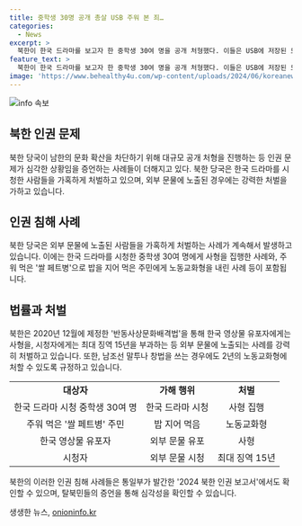 ```yaml
---
title: 중학생 30명 공개 총살 USB 주워 본 죄…
categories:
  - News
excerpt: >
  북한이 한국 드라마를 보고자 한 중학생 30여 명을 공개 처형했다. 이들은 USB에 저장된 드라마를 본 죄로 사형을 선고받았으며, 이는 남한 문화 확산을 막기 위한 조치로 이뤄진 것이다. 또한, 외부 문물 노출에 대한 강력한 처벌이 이뤄지고 있으며, 이로써 북한의 인권 문제가 더욱 심각해졌음을 알 수 있다. 이에 대한 자세한 내용은 통일부가 발간한 2024 북한 인권 보고서에 담겨 있다.
feature_text: >
  북한이 한국 드라마를 보고자 한 중학생 30여 명을 공개 처형했다. 이들은 USB에 저장된 드라마를 본 죄로 사형을 선고받았으며, 이는 남한 문화 확산을 막기 위한 조치로 이뤄진 것이다. 또한, 외부 문물 노출에 대한 강력한 처벌이 이뤄지고 있으며, 이로써 북한의 인권 문제가 더욱 심각해졌음을 알 수 있다. 이에 대한 자세한 내용은 통일부가 발간한 2024 북한 인권 보고서에 담겨 있다.
image: 'https://www.behealthy4u.com/wp-content/uploads/2024/06/koreanews.jpg'
---
```


<p><img src="https://www.behealthy4u.com/wp-content/uploads/2024/06/koreanews.jpg" alt="info 속보" /></p>

<h2 data-ke-size="size26">북한 인권 문제</h2>

<p data-ke-size="size16">북한 당국이 남한의 문화 확산을 차단하기 위해 대규모 공개 처형을 진행하는 등 인권 문제가 심각한 상황임을 증언하는 사례들이 더해지고 있다. 북한 당국은 한국 드라마를 시청한 사람들을 가혹하게 처벌하고 있으며, 외부 문물에 노출된 경우에는 강력한 처벌을 가하고 있습니다.</p>

<h2 data-ke-size="size26">인권 침해 사례</h2>

<p data-ke-size="size16">북한 당국은 외부 문물에 노출된 사람들을 가혹하게 처벌하는 사례가 계속해서 발생하고 있습니다. 이에는 한국 드라마를 시청한 중학생 30여 명에게 사형을 집행한 사례와, 주워 먹은 '쌀 페트병'으로 밥을 지어 먹은 주민에게 노동교화형을 내린 사례 등이 포함됩니다.</p>

<h2 data-ke-size="size26">법률과 처벌</h2>

<p data-ke-size="size16">북한은 2020년 12월에 제정한 '반동사상문화배격법'을 통해 한국 영상물 유포자에게는 사형을, 시청자에게는 최대 징역 15년을 부과하는 등 외부 문물에 노출되는 사례를 강력히 처벌하고 있습니다. 또한, 남조선 말투나 창법을 쓰는 경우에도 2년의 노동교화형에 처할 수 있도록 규정하고 있습니다.</p>

<table>
  <tr>
    <td style="text-align: center; height: 17px;"><b>대상자</b></td>
    <td style="text-align: center; height: 17px;"><b>가해 행위</b></td>
    <td style="text-align: center; height: 17px;"><b>처벌</b></td>
  </tr>
  <tr>
    <td style="text-align: center; height: 17px;">한국 드라마 시청 중학생 30여 명</td>
    <td style="text-align: center; height: 17px;">한국 드라마 시청</td>
    <td style="text-align: center; height: 17px;">사형 집행</td>
  </tr>
  <tr>
    <td style="text-align: center; height: 17px;">주워 먹은 '쌀 페트병' 주민</td>
    <td style="text-align: center; height: 17px;">밥 지어 먹음</td>
    <td style="text-align: center; height: 17px;">노동교화형</td>
  </tr>
  <tr>
    <td style="text-align: center; height: 17px;">한국 영상물 유포자</td>
    <td style="text-align: center; height: 17px;">외부 문물 유포</td>
    <td style="text-align: center; height: 17px;">사형</td>
  </tr>
  <tr>
    <td style="text-align: center; height: 17px;">시청자</td>
    <td style="text-align: center; height: 17px;">외부 문물 시청</td>
    <td style="text-align: center; height: 17px;">최대 징역 15년</td>
  </tr>
</table>

<p data-ke-size="size16">북한의 이러한 인권 침해 사례들은 통일부가 발간한 '2024 북한 인권 보고서'에서도 확인할 수 있으며, 탈북민들의 증언을 통해 심각성을 확인할 수 있습니다.</p>
생생한 뉴스, <a href="https://onioninfo.kr" rel="dofollow">onioninfo.kr</a>


